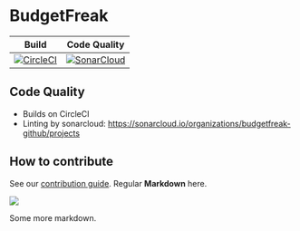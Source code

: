 # BudgetFreak

| Build | Code Quality |
|---|---|
| [![CircleCI](https://circleci.com/gh/BudgetFreak/BudgetFreak.svg?style=svg)](https://circleci.com/gh/BudgetFreak/BudgetFreak)| [![SonarCloud](https://sonarcloud.io/api/project_badges/measure?project=de.budgetfreak%3Abudgetfreak&metric=alert_status)](https://sonarcloud.io/dashboard?id=de.budgetfreak%3Abudgetfreak) |
 
## Code Quality

* Builds on CircleCI
* Linting by sonarcloud: https://sonarcloud.io/organizations/budgetfreak-github/projects

## How to contribute

See our [contribution guide](https://github.com/BudgetFreak/BudgetFreak/blob/master/.github/CONTRIBUTING.md).
Regular **Markdown** here.

<!--
@startuml firstDiagram

Alice -> Bob: Hello
Bob -> Alice: Hi!
	
@enduml
-->

![](firstDiagram.svg)

Some more markdown.
